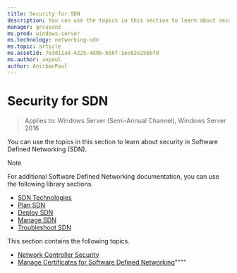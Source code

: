 ```yaml
---
title: Security for SDN
description: You can use the topics in this section to learn about security in Software Defined Networking \(SDN\) in Windows Server 2016 Datacenter.
manager: grcusanz
ms.prod: windows-server
ms.technology: networking-sdn
ms.topic: article
ms.assetid: 763d11a8-4225-4d96-b56f-1ec62e256bfd
ms.author: anpaul
author: AnirbanPaul
---
```


# Security for SDN

>Applies to: Windows Server (Semi-Annual Channel), Windows Server 2016

You can use the topics in this section to learn about security in Software Defined Networking \(SDN\).

>[!Note]
>For additional Software Defined Networking documentation, you can use the following library sections.
>
> - [SDN Technologies](../technologies/Software-Defined-Networking-Technologies.md)  
> - [Plan SDN](../plan/Plan-Software-Defined-Networking.md) 
> - [Deploy SDN](../deploy/Deploy-Software-Defined-Networking.md)  
> - [Manage SDN](../manage/manage-sdn.md)  
> - [Troubleshoot SDN](../troubleshoot/Troubleshoot-Software-Defined-Networking.md)

This section contains the following topics.

- [Network Controller Security](nc-security.md)
- [Manage Certificates for Software Defined Networking](sdn-manage-certs.md)""""                                                                